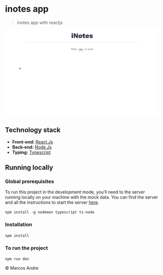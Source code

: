 # inotes app
> inotes app with reactjs

<img src="./public/Project.gif" alt="gif">

## Technology stack

* **Front-end:** [React.Js](https://reactjs.org/)
* **Back-end:** [Node.Js](https://nodejs.org/en/)
* **Typing:** [Typescript](https://www.typescriptlang.org/)

## Running locally

### Global prerequisites 
To run this project in the development mode, you'll need to the server running locally on your machine with the mock data. You can find the server and all the instructions to start the server [here](https://github.com/iamdevmarcos/inotes-api-nodejs).

`npm install -g nodemon typescript ts-node`

### Installation
`npm install`

### To run the project
`npm run dev`


© Marcos Andre